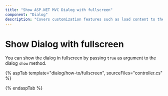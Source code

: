 ```yaml
---
title: "Show ASP.NET MVC Dialog with fullscreen"
component: "Dialog"
description: "Covers customization features such as load content to the dialog from external sources, built-in alert, and confirmation model dialog."
---
```


# Show Dialog with fullscreen

You can show the dialog in fullscreen by passing `true` as argument to the dialog `show` method.

{% aspTab template="dialog/how-to/fullscreen", sourceFiles="controller.cs" %}

{% endaspTab %}